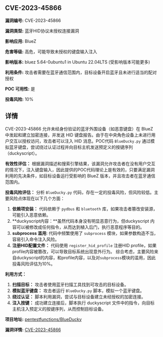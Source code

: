 ## CVE-2023-45866

**漏洞编号:** CVE-2023-45866

**漏洞类型:** 蓝牙HID协议未授权连接漏洞

**影响应用:** BlueZ

**危害等级:** 高危，可能导致未授权的键盘输入注入

**影响版本:** bluez 5.64-0ubuntu1 in Ubuntu 22.04LTS (受影响版本可能更多)

**利用条件:** 攻击者需要在蓝牙通信范围内，目标设备开启蓝牙且未进行适当的配对授权

**POC 可用性:** 是

**投毒风险:** 10%

## 详情

CVE-2023-45866 允许未经身份验证的蓝牙外围设备（如恶意键盘）在 BlueZ 中发起和建立加密连接，并发送 HID 键盘报告。由于在中央角色设备上未进行用户交互以授权访问，攻击者可以注入 HID 消息。POC代码 `BlueDucky.py` 通过模拟蓝牙键盘，尝试绕过认证过程并向目标主机发送预定义的按键序列（duckyscript）。

**有效性评估：**
根据漏洞描述和搜索引擎结果，该漏洞允许攻击者在没有用户交互的情况下，注入键盘输入，因此提供的POC代码理论上是有效的，只要满足漏洞利用的先决条件，如目标设备运行受影响的 BlueZ 版本，并且攻击者在蓝牙通信范围内。

**投毒风险评估：**
分析 `BlueDucky.py` 代码，存在一定的投毒风险，但风险较低。主要风险点体现在以下几个方面：
1.  **依赖项安装：** 代码依赖于 `pydbus` 和 `bluetooth` 库，如果攻击者篡改安装源，可能引入恶意依赖。
2.  **duckyscript内容：**虽然代码本身没有明显恶意行为，但duckyscript 内容可以被修改成任何指令，从而达到植入后门，执行恶意程序等目的。
3. **subprocess 滥用**: 代码中频繁使用了 `subprocess` 模块，如果参数构造不当，容易引入命令注入风险。
4.  **注册HID配置文件：** 代码使用 `register_hid_profile` 注册HID profile，如果profile内容被篡改，可以导致目标系统出现意外行为。
综合考虑，主要风险来自duckyscript的内容，和profile内容，以及对`subprocess`模块的滥用，因此投毒风险评估为10%。

**利用方式：**
1.  **扫描目标：** 攻击者使用蓝牙扫描工具找到可攻击的目标设备。
2.  **模拟蓝牙键盘：** 攻击者运行 `BlueDucky.py` 脚本，模拟一个蓝牙键盘。
3.  **绕过认证：** 脚本利用漏洞，尝试与目标设备建立未经授权的加密连接。
4.  **注入按键：** 成功建立连接后，脚本执行 duckyscript 文件中的指令，向目标主机注入预定义的按键序列，从而控制目标设备。

**项目地址:** [pentestfunctions/BlueDucky](https://github.com/pentestfunctions/BlueDucky)

**漏洞详情:** [CVE-2023-45866](https://nvd.nist.gov/vuln/detail/CVE-2023-45866)